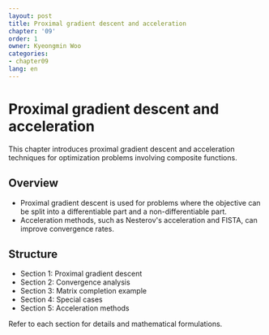 ```yaml
---
layout: post
title: Proximal gradient descent and acceleration
chapter: '09'
order: 1
owner: Kyeongmin Woo
categories:
- chapter09
lang: en
---
```


# Proximal gradient descent and acceleration

This chapter introduces proximal gradient descent and acceleration techniques for optimization problems involving composite functions.

## Overview
- Proximal gradient descent is used for problems where the objective can be split into a differentiable part and a non-differentiable part.
- Acceleration methods, such as Nesterov's acceleration and FISTA, can improve convergence rates.

## Structure
- Section 1: Proximal gradient descent
- Section 2: Convergence analysis
- Section 3: Matrix completion example
- Section 4: Special cases
- Section 5: Acceleration methods

Refer to each section for details and mathematical formulations.
